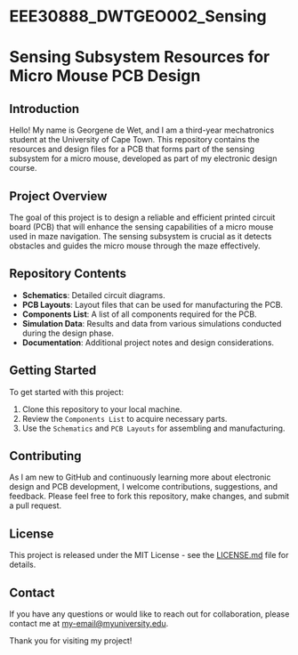 # EEE30888_DWTGEO002_Sensing
# Sensing Subsystem Resources for Micro Mouse PCB Design

## Introduction
Hello! My name is Georgene de Wet, and I am a third-year mechatronics student at the University of Cape Town. This repository contains the resources and design files for a PCB that forms part of the sensing subsystem for a micro mouse, developed as part of my electronic design course.

## Project Overview
The goal of this project is to design a reliable and efficient printed circuit board (PCB) that will enhance the sensing capabilities of a micro mouse used in maze navigation. The sensing subsystem is crucial as it detects obstacles and guides the micro mouse through the maze effectively.

## Repository Contents
- **Schematics**: Detailed circuit diagrams.
- **PCB Layouts**: Layout files that can be used for manufacturing the PCB.
- **Components List**: A list of all components required for the PCB.
- **Simulation Data**: Results and data from various simulations conducted during the design phase.
- **Documentation**: Additional project notes and design considerations.

## Getting Started
To get started with this project:
1. Clone this repository to your local machine.
2. Review the `Components List` to acquire necessary parts.
3. Use the `Schematics` and `PCB Layouts` for assembling and manufacturing.

## Contributing
As I am new to GitHub and continuously learning more about electronic design and PCB development, I welcome contributions, suggestions, and feedback. Please feel free to fork this repository, make changes, and submit a pull request.

## License
This project is released under the MIT License - see the [LICENSE.md](LICENSE.md) file for details.

## Contact
If you have any questions or would like to reach out for collaboration, please contact me at [my-email@myuniversity.edu](mailto:my-email@myuniversity.edu).

Thank you for visiting my project!

